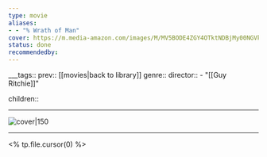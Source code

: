 ```yaml
---
type: movie
aliases:
- - "% Wrath of Man"
cover: https://m.media-amazon.com/images/M/MV5BODE4ZGY4OTktNDBjMy00NGVkLTk5YWUtNjA3NGU3MTA5NzM0XkEyXkFqcGc@._V1_SX300.jpg
status: done
recommendedby:
---
```

___tags:: prev:: [[movies|back to library]]
genre::
director:: - "[[Guy Ritchie]]"

children::
___
![cover|150](https://m.media-amazon.com/images/M/MV5BODE4ZGY4OTktNDBjMy00NGVkLTk5YWUtNjA3NGU3MTA5NzM0XkEyXkFqcGc@._V1_SX300.jpg)
___
<% tp.file.cursor(0) %>
